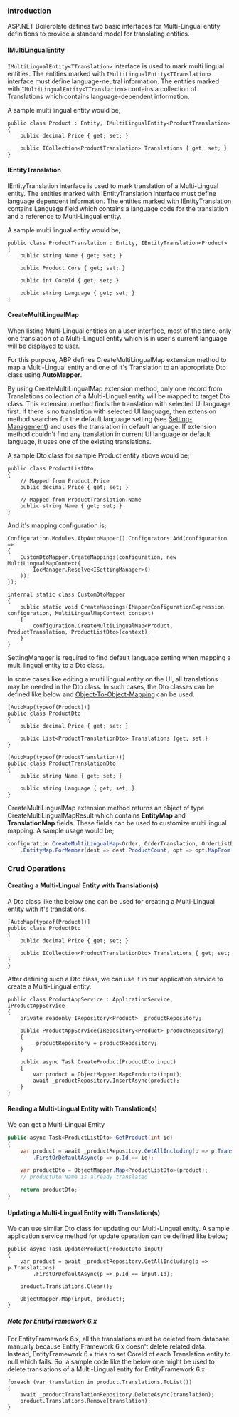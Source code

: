 ### Introduction

ASP.NET Boilerplate defines two basic interfaces for Multi-Lingual entity definitions to provide a standard model for translating entities. 

#### IMultiLingualEntity

`IMultiLingualEntity<TTranslation>` interface is used to mark multi lingual entities. The entities marked with `IMultiLingualEntity<TTranslation>` interface must define language-neutral information. The entities marked with `IMultiLingualEntity<TTranslation>` contains a collection of Translations which contains language-dependent information.

A sample multi lingual entity would be;


	public class Product : Entity, IMultiLingualEntity<ProductTranslation>
	{
	    public decimal Price { get; set; }
	
	    public ICollection<ProductTranslation> Translations { get; set; }
	}


#### IEntityTranslation

IEntityTranslation interface is used to mark translation of a Multi-Lingual entity. The entities marked with IEntityTranslation interface must define language dependent information. The entities marked with IEntityTranslation contains Language field which contains a language code for the translation and a reference to Multi-Lingual entity.

A sample multi lingual entity would be;


	public class ProductTranslation : Entity, IEntityTranslation<Product>
	{
	    public string Name { get; set; }
	
	    public Product Core { get; set; }
	
	    public int CoreId { get; set; }
	
	    public string Language { get; set; }
	}

 #### CreateMultiLingualMap 

When listing Multi-Lingual entities on a user interface, most of the time, only one translation of a Multi-Lingual entity which is in user's current language will be displayed to user.

For this purpose, ABP defines CreateMultiLingualMap extension method to map a Multi-Lingual entity and one of it's Translation to an appropriate Dto class using **AutoMapper**. 

By using CreateMultiLingualMap extension method, only one record from Translations collection of a Multi-Lingual entity will be mapped to target Dto class. This extension method finds the translation with selected UI language first. If there is no translation with selected UI language, then extension method searches for the default language setting (see  [Setting-Management](Setting-Management#setting-scope.md)) and uses the translation in default language. If extension method couldn't find any translation in current UI language or default language, it uses one of the existing translations. 

A sample Dto class for sample Product entity above would be;


	public class ProductListDto
	{
	    // Mapped from Product.Price
	    public decimal Price { get; set; }
	
	    // Mapped from ProductTranslation.Name
	    public string Name { get; set; }
	}


And it's mapping configuration is;


	Configuration.Modules.AbpAutoMapper().Configurators.Add(configuration =>
	{
	    CustomDtoMapper.CreateMappings(configuration, new MultiLingualMapContext(
	        IocManager.Resolve<ISettingManager>()
	    ));
	});
	
	internal static class CustomDtoMapper
	{
	    public static void CreateMappings(IMapperConfigurationExpression configuration, MultiLingualMapContext context)
	    {
	        configuration.CreateMultiLingualMap<Product, ProductTranslation, ProductListDto>(context);
	    }
	}


SettingManager is required to find default language setting when mapping a multi lingual entity to a Dto class. 

In some cases like editing a multi lingual entity on the UI, all translations may be needed in the Dto class. In such cases, the Dto classes can be defined like below and [Object-To-Object-Mapping](Object-To-Object-Mapping.md) can be used.


	[AutoMap(typeof(Product))]
	public class ProductDto
	{
	    public decimal Price { get; set; }
	
	    public List<ProductTranslationDto> Translations {get; set;}
	}

	[AutoMap(typeof(ProductTranslation))]
	public class ProductTranslationDto
	{
	    public string Name { get; set; }

	    public string Language { get; set; }
	}



CreateMultiLingualMap extension method returns an object of type CreateMultiLingualMapResult which contains **EntityMap** and  **TranslationMap** fields. These fields can be used to customize multi lingual mapping. A sample usage would be;

```c#
configuration.CreateMultiLingualMap<Order, OrderTranslation, OrderListDto>(context)
    .EntityMap.ForMember(dest => dest.ProductCount, opt => opt.MapFrom(src => src.Products.Count));
```

### Crud Operations

#### Creating a Multi-Lingual Entity with Translation(s)

A Dto class like the below one can be used for creating a Multi-Lingual entity with it's translations.


	[AutoMap(typeof(Product))]
	public class ProductDto
	{
	    public decimal Price { get; set; }
	
	    public ICollection<ProductTranslationDto> Translations { get; set; }
	}

After defining such a Dto class, we can use it in our application service to create a Multi-Lingual entity.


	public class ProductAppService : ApplicationService, IProductAppService
	{
	    private readonly IRepository<Product> _productRepository;
	
	    public ProductAppService(IRepository<Product> productRepository)
	    {
	        _productRepository = productRepository;
	    }
	
	    public async Task CreateProduct(ProductDto input)
	    {
	        var product = ObjectMapper.Map<Product>(input);
	        await _productRepository.InsertAsync(product);
	    }
	}

#### Reading a Multi-Lingual Entity with Translation(s)

We can get a Multi-Lingual Entity 

```c#
public async Task<ProductListDto> GetProduct(int id)
{
    var product = await _productRepository.GetAllIncluding(p => p.Translations) 
        .FirstOrDefaultAsync(p => p.Id == id);

    var productDto = ObjectMapper.Map<ProductListDto>(product);
    // productDto.Name is already translated

    return productDto;
}
```

#### Updating a Multi-Lingual Entity with Translation(s)

We can use similar Dto class for updating our Multi-Lingual entity. A sample application service method for update operation can be defined like below;


	public async Task UpdateProduct(ProductDto input)
	{
	    var product = await _productRepository.GetAllIncluding(p => p.Translations)
	        .FirstOrDefaultAsync(p => p.Id == input.Id);
	
	    product.Translations.Clear();
	
	    ObjectMapper.Map(input, product);
	}

##### Note for EntityFramework 6.x

For EntityFramework 6.x, all the translations must be deleted from database manually because Entity Framework 6.x doesn't delete related data. Instead, EntityFramework 6.x tries to set CoreId of each Translation entity to null which fails. So, a sample code like the below one might be used to delete translations of a Multi-Lingual entity for EntityFramework 6.x.


	foreach (var translation in product.Translations.ToList())
	{
	    await _productTranslationRepository.DeleteAsync(translation);
	    product.Translations.Remove(translation);
	}
